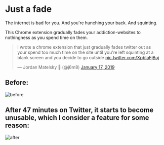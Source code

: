 # Just a fade

The internet is bad for you. And you're hunching your back. And squinting.

This Chrome extension gradually fades your addiction-websites to nothingness as you spend time on them.

<blockquote class="twitter-tweet" data-lang="en"><p lang="en" dir="ltr">i wrote a chrome extension that just gradually fades twitter out as your spend too much time on the site until you&#39;re left squinting at a blank screen and you decide to go outside <a href="https://t.co/XpbIaFjBuj">pic.twitter.com/XpbIaFjBuj</a></p>&mdash; Jordan Matelsky 🧠 (@j6m8) <a href="https://twitter.com/j6m8/status/1085724638741753857?ref_src=twsrc%5Etfw">January 17, 2019</a></blockquote>
<script async src="https://platform.twitter.com/widgets.js" charset="utf-8"></script>

## Before:
![before](https://user-images.githubusercontent.com/693511/51291715-122ac780-19d6-11e9-97f0-35f1a0e2b230.png)

## After 47 minutes on Twitter, it starts to become unusable, which I consider a feature for some reason:
![after](https://user-images.githubusercontent.com/693511/51291703-0b03b980-19d6-11e9-9481-a8c39852436a.png)
